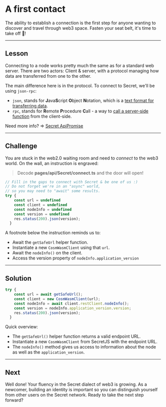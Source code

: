 # A first contact

The ability to establish a connection is the first step for anyone wanting to discover and travel through web3 space. Fasten your seat belt, it's time to take off 🚀!

------------------------

## Lesson

Connecting to a node works pretty much the same as for a standard web server. There are two actors: Client & server, with a protocol managing how data are transferred from one to the other.

The main difference here is in the protocol. To connect to Secret, we'll be using `json-rpc`: 
* `json`, stands for **J**ava**S**cript **O**bject **N**otation, which is a [text format for transferring data](https://www.w3schools.com/js/js_json_intro.asp).
* `rpc`, stands for **R**emote **P**rocedure **C**all - a way to [call a server-side function](https://en.wikipedia.org/wiki/Remote_procedure_call) from the client-side.


Need more info? => [Secret ApiPromise](https://Secret.js.org/docs/api/examples/promise/simple-connect)

------------------------

## Challenge

You are stuck in the web2.0 waiting room and need to *connect* to the web3 world. On the wall, an instruction is engraved:   
> Decode **pages/api/Secret/connect.ts** and the door will open!

```typescript
// Fill in the gaps to connect with Secret & be one of us :)
// Do not forget we're in an "async" world,
// so you may need to "await" some results.
try {
    const url = undefined
    const client = undefined
    const nodeInfo = undefined
    const version = undefined
    res.status(200).json(version);
  }
```

A footnote below the instruction reminds us to: 
* Await the `getSafeUrl` helper function.
* Instantiate a new `CosmWasmClient` using that `url`.
* Await the `nodeInfo()` on the client.
* Access the version property of `nodeInfo.application_version`

------------------------

## Solution

```typescript
try {
    const url = await getSafeUrl();
    const client = new CosmWasmClient(url);
    const nodeInfo = await client.restClient.nodeInfo();
    const version = nodeInfo.application_version.version;
    res.status(200).json(version);
  }
```

Quick overview:
* The `getSafeUrl()` helper function returns a valid endpoint URL.
* Instantiate a new `CosmWasmClient` from SecretJS with the endpoint URL.
* The `nodeInfo()` method gives us access to information about the node as well as the `application_version`.
------------------------

## Next

Well done! Your fluency in the Secret dialect of web3 is growing. As a newcomer, building an identity is important so you can distinguish yourself from other users on the Secret network. Ready to take the next step forward?
